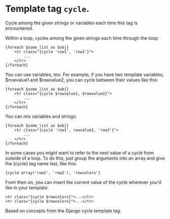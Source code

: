 
# Template tag <code>cycle</code>.

Cycle among the given strings or variables each time this tag is 
encountered.

Within a loop, cycles among the given strings each time through the loop:

	{foreach $some_list as $obj}
	    <tr class="{cycle 'row1', 'row2'}">
	        ...
	    </tr>
	{/foreach}

You can use variables, too. For example, if you have two
template variables, $rowvalue1 and $rowvalue2, you can
cycle between their values like this:

	{foreach $some_list as $obj}
	    <tr class="{cycle $rowvalue1, $rowvalue2}">
	        ...
	    </tr>
	{/foreach}

You can mix variables and strings:

	{foreach $some_list as $obj}
	    <tr class="{cycle 'row1', rowvalue2, 'row3'}">
	        ...
	    </tr>
	{/foreach}

In some cases you might want to refer to the next value of a cycle
from outside of a loop. To do this, just group the arguments into
an array and give the {cycle} tag name last, like this:

	{cycle array('row1', 'row2'), 'rowcolors'}

From then on, you can insert the current value of the cycle
wherever you'd like in your template:

	<tr class="{cycle $rowcolors}">...</tr>
	<tr class="{cycle $rowcolors}">...</tr>

Based on concepts from the Django cycle template tag.